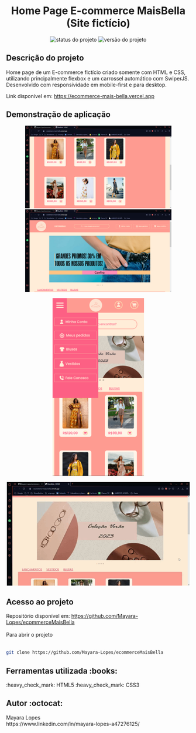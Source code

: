 <h1 align= "center">Home Page E-commerce MaisBella (Site fictício)</h1>

<p align= "center">
  <img src= "https://img.shields.io/badge/Status-Concluído-green" alt= "status do projeto">
  <img src= "https://img.shields.io/badge/Version-2.0-green" alt= "versão do projeto">
</p>

<h2>Descrição do projeto </h2>
<p>
  Home page de um E-commerce fictício criado somente com HTML e CSS, utilizando principalmente 
  flexbox e um carrossel automático com SwiperJS. Desenvolvido com responsividade em mobile-first e para desktop.
  
  Link disponível em: https://ecommerce-mais-bella.vercel.app
</p>

<h2>Demonstração de aplicação</h2>
<p align= "center">
  <img src= "https://github.com/Mayara-Lopes/assets/blob/main/telaDesktop01.png" 
       alt="Imagem representando a tela do projeto no desktop" width= "400px">
    <img src= "https://github.com/Mayara-Lopes/assets/blob/main/telaDesktop02.png" 
       alt="Imagem representando a tela do projeto no desktop" width= "400px">
</p>
<p align= "center">
  <img src= "https://github.com/Mayara-Lopes/assets/blob/main/telaCel.png" 
       alt= "Imagem representando a tela do projeto no mobile" width= "250px">
 </p>
 <p align= "center">
   <img src= "https://github.com/Mayara-Lopes/assets/blob/main/0531%20(6).gif" 
       alt= "GIF representando a tela de execução do projeto no desktop e mobile" width= "500px">
 </p>

<h2>Acesso ao projeto </h2>

  Repositório disponível em: https://github.com/Mayara-Lopes/ecommerceMaisBella <br>
  <br>
  Para abrir o projeto <br>
  ``` bash
  
  git clone https://github.com/Mayara-Lopes/ecommerceMaisBella
  
  ```

<h2>Ferramentas utilizada :books:</h2>
:heavy_check_mark: HTML5
:heavy_check_mark: CSS3

<h2>Autor :octocat:</h2>
Mayara Lopes <br>
https://www.linkedin.com/in/mayara-lopes-a47276125/
